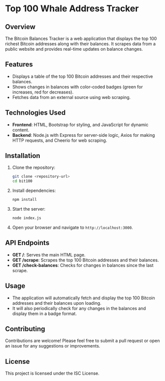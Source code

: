 # Top 100 Whale Address Tracker

## Overview

The Bitcoin Balances Tracker is a web application that displays the top 100 richest Bitcoin addresses along with their balances. It scrapes data from a public website and provides real-time updates on balance changes.

## Features

- Displays a table of the top 100 Bitcoin addresses and their respective balances.
- Shows changes in balances with color-coded badges (green for increases, red for decreases).
- Fetches data from an external source using web scraping.

## Technologies Used

- **Frontend**: HTML, Bootstrap for styling, and JavaScript for dynamic content.
- **Backend**: Node.js with Express for server-side logic, Axios for making HTTP requests, and Cheerio for web scraping.

## Installation

1. Clone the repository:
   ```bash
   git clone <repository-url>
   cd bit100
   ```

2. Install dependencies:
   ```bash
   npm install
   ```

3. Start the server:
   ```bash
   node index.js
   ```

4. Open your browser and navigate to `http://localhost:3000`.

## API Endpoints

- **GET /**: Serves the main HTML page.
- **GET /scrape**: Scrapes the top 100 Bitcoin addresses and their balances.
- **GET /check-balances**: Checks for changes in balances since the last scrape.

## Usage

- The application will automatically fetch and display the top 100 Bitcoin addresses and their balances upon loading.
- It will also periodically check for any changes in the balances and display them in a badge format.

## Contributing

Contributions are welcome! Please feel free to submit a pull request or open an issue for any suggestions or improvements.

## License

This project is licensed under the ISC License.
